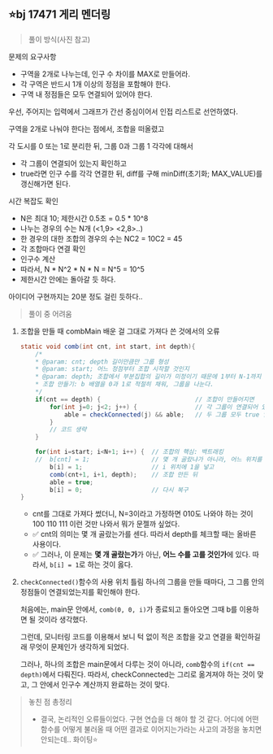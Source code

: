 ## ⭐bj 17471 게리 멘더링
> 풀이 방식(사진 참고)

문제의 요구사항
- 구역을 2개로 나누는데, 인구 수 차이를 MAX로 만들어라. 
- 각 구역은 반드시 1개 이상의 정점을 포함해야 한다. 
- 구역 내 정점들은 모두 연결되어 있어야 한다. 

우선, 주어지는 입력에서 그래프가 간선 중심이어서 인접 리스트로 선언하였다. 

구역을 2개로 나눠야 한다는 점에서, 조합을 떠올렸고 

각 도시를 0 또는 1로 분리한 뒤, 그룹 0과 그룹 1 각각에 대해서 
- 각 그룹이 연결되어 있는지 확인하고 
- true라면 인구 수를 각각 연결한 뒤, diff를 구해 minDiff(초기화; MAX_VALUE)를 갱신해가면 된다. 

시간 복잡도 확인 
- N은 최대 10; 제한시간 0.5초 = 0.5 * 10^8 
- 나누는 경우의 수는 N개 (<1,9> <2,8>..)
- 한 경우의 대한 조합의 경우의 수는 NC2 = 10C2 = 45 
- 각 조합마다 연결 확인
- 인구수 계산 
- 따라서, N * N^2 * N * N = N^5 = 10^5 
- 제한시간 안에는 돌아갈 듯 하다. 

아이디어 구현까지는 20분 정도 걸린 듯하다.. 

> 풀이 중 어려움 
1. 조합을 만들 때 combMain 배운 걸 그대로 가져다 쓴 것에서의 오류 
    ```java
    static void comb(int cnt, int start, int depth){
        /*
        * @param: cnt; depth 길이만큼만 그룹 형성 
        * @param: start; 어느 정점부터 조합 시작할 것인지 
        * @param: depth; 조합에서 부분집합의 길이가 미정이기 때문에 1부터 N-1까지 필요
        * 조합 만들기: b 배열을 0과 1로 적절히 채워, 그룹을 나눈다. 
        */
        if(cnt == depth) {							// 조합이 만들어지면
            for(int j=0; j<2; j++) {				// 각 그룹이 연결되어 있는지 확인하고, 
                able = checkConnected(j) && able; 	// 두 그룹 모두 true 일 때만 성립 
            }
            // 코드 생략 
        }

        for(int i=start; i<N+1; i++) {	// 조합의 핵심: 백트래킹 
        //	b[cnt] = 1; 		        // 몇 개 골랐냐가 아니라, 어느 위치를 골랐냐가 중요함 
            b[i] = 1; 					// i 위치에 1을 넣고
            comb(cnt+1, i+1, depth);	// 조합 만든 뒤
            able = true; 				
            b[i] = 0; 					// 다시 복구
    }
    ```
    - cnt를 그대로 가져다 썼더니, N=3이라고 가정하면 010도 나와야 하는 것이 100 110 111 이런 것만 나와서 뭐가 문젤까 싶었다. 
    - ✅ cnt의 의미는 몇 개 골랐는가를 센다. 따라서 depth를 체크할 때는 올바른 사용이다. 
    - ✅ 그러나, 이 문제는 **몇 개 골랐는가**가 아닌, **어느 수를 고를 것인가**에 있다. 따라서, `b[i] = 1`로 하는 것이 옳다. 
2. `checkConnected()`함수의 사용 위치 틀림 
    하나의 그룹을 만들 때마다, 그 그룹 안의 정점들이 연결되었는지를 확인해야 한다. 

    처음에는, main문 안에서, `comb(0, 0, i)`가 종료되고 돌아오면 그때 b를 이용하면 될 것이라 생각했다. 

    그런데, 모니터링 코드를 이용해서 보니 턱 없이 적은 조합을 갖고 연결을 확인하길래 무엇이 문제인가 생각하게 되었다. 

    그러나, 하나의 조합은 main문에서 다루는 것이 아니라, `comb`함수의 `if(cnt == depth)`에서 다뤄진다. 따라서, checkConnected는 그리로 옮겨져야 하는 것이 맞고, 그 안에서 인구수 계산까지 완료하는 것이 맞다. 

> 놓친 점 총정리
> - 결국, 논리적인 오류들이었다. 구현 연습을 더 해야 할 것 같다. 어디에 어떤 함수를 어떻게 불러올 때 어떤 결과로 이어지는가라는 사고의 과정을 놓치면 안되는데.. 화이팅⭐

